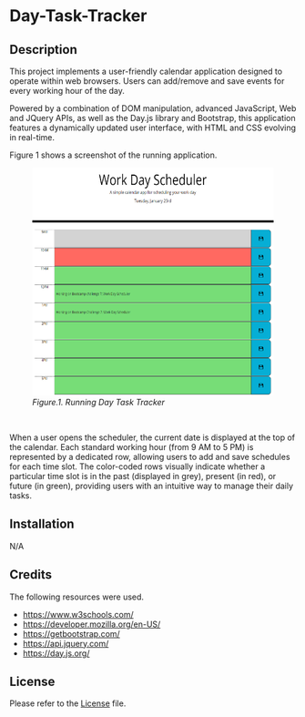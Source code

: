# Day-Task-Tracker

## Description

This project implements a user-friendly calendar application designed to operate within web browsers. Users can add/remove and save events for every working hour of the day.

Powered by a combination of DOM manipulation, advanced JavaScript, Web and JQuery APIs, as well as the Day.js library and Bootstrap, this application features a dynamically updated user interface, with HTML and CSS evolving in real-time.

Figure 1 shows a screenshot of the running application.

<figure>
<img src="./images/scheduler.png" height="400">
<figcaption><em>Figure.1. Running Day Task Tracker</em></figcaption>
</figure>

<p><br></p>

When a user opens the scheduler, the current date is displayed at the top of the calendar. Each standard working hour (from 9 AM to 5 PM) is represented by a dedicated row, allowing users to add and save schedules for each time slot. The color-coded rows visually indicate whether a particular time slot is in the past (displayed in grey), present (in red), or future (in green), providing users with an intuitive way to manage their daily tasks.

## Installation

N/A

## Credits

The following resources were used.

* <https://www.w3schools.com/>
* <https://developer.mozilla.org/en-US/>
* <https://getbootstrap.com/>
* <https://api.jquery.com/>
* <https://day.js.org/>

## License

Please refer to the [License](./License) file.
